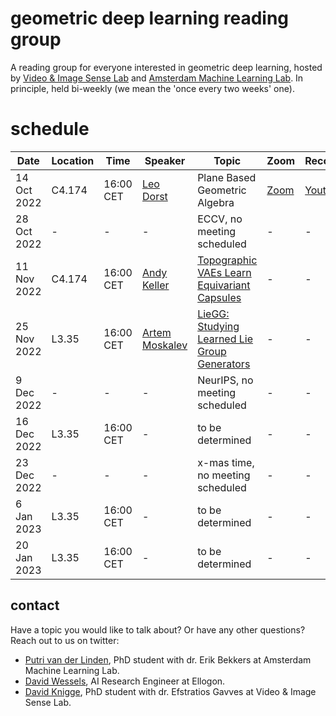 # geometric deep learning reading group

A reading group for everyone interested in geometric deep learning, hosted by [Video & Image Sense Lab](https://ivi.fnwi.uva.nl/vislab/) and [Amsterdam Machine Learning Lab](https://amlab.science.uva.nl/). In principle, held bi-weekly (we mean the 'once every two weeks' one).

# schedule

| Date | Location | Time | Speaker | Topic | Zoom | Recording |
| --- | --- | --- |  --- |  --- | --- | --- | 
| 14 Oct 2022 | C4.174 | 16:00 CET | [Leo Dorst](https://staff.fnwi.uva.nl/l.dorst/) | Plane Based Geometric Algebra | [Zoom](https://uva-live.zoom.us/j/87113909900) | [Youtube](https://www.youtube.com/watch?v=8n6GsKWznfY&ab_channel=UvA-GeoDL) |
| 28 Oct 2022 | - | - | - | ECCV, no meeting scheduled | - | - |
| 11 Nov 2022 | C4.174 | 16:00 CET | [Andy Keller](http://www.keller.org/about/) | [Topographic VAEs Learn Equivariant Capsules](https://arxiv.org/abs/2109.01394) | - | - |
| 25 Nov 2022 | L3.35 | 16:00 CET | [Artem Moskalev](https://amoskalev.github.io/) | [LieGG: Studying Learned Lie Group Generators](https://arxiv.org/abs/2210.04345) | - | - |
| 9 Dec 2022 | - | - | - | NeurIPS, no meeting scheduled | - | - |
| 16 Dec 2022 | L3.35 | 16:00 CET | - | to be determined | - | - | 
| 23 Dec 2022 | - | - | - | x-mas time, no meeting scheduled | - | - |
| 6 Jan 2023 | L3.35 | 16:00 CET | - | to be determined | - | - |
| 20 Jan 2023 | L3.35 | 16:00 CET | - | to be determined | - | - |


## contact

Have a topic you would like to talk about? Or have any other questions? Reach out to us on twitter:
- [Putri van der Linden](https://twitter.com/compute_ri), PhD student with dr. Erik Bekkers at Amsterdam Machine Learning Lab.
- [David Wessels](https://mobile.twitter.com/dafidofff), AI Research Engineer at Ellogon.
- [David Knigge](https://twitter.com/davidmknigge), PhD student with dr. Efstratios Gavves at Video & Image Sense Lab.
